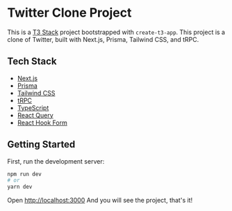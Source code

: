 # Twitter Clone Project

This is a [T3 Stack](https://create.t3.gg/) project bootstrapped with `create-t3-app`. This project is a clone of Twitter, built with Next.js, Prisma, Tailwind CSS, and tRPC.

## Tech Stack

- [Next.js](https://nextjs.org/)
- [Prisma](https://www.prisma.io/)
- [Tailwind CSS](https://tailwindcss.com/)
- [tRPC](https://trpc.io/)
- [TypeScript](https://www.typescriptlang.org/)
- [React Query](https://react-query.tanstack.com/)
- [React Hook Form](https://react-hook-form.com/)

## Getting Started

First, run the development server:

```bash
npm run dev
# or
yarn dev
```

Open [http://localhost:3000](http://localhost:3000)
And you will see the project, that's it!
